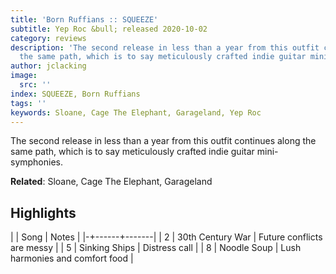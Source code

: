 ```yaml
---
title: 'Born Ruffians :: SQUEEZE'
subtitle: Yep Roc &bull; released 2020-10-02
category: reviews
description: 'The second release in less than a year from this outfit continues along
  the same path, which is to say meticulously crafted indie guitar mini-symphonies. '
author: jclacking
image:
  src: ''
index: SQUEEZE, Born Ruffians
tags: ''
keywords: Sloane, Cage The Elephant, Garageland, Yep Roc
---
```

The second release in less than a year from this outfit continues along the same path, which is to say meticulously crafted indie guitar mini-symphonies. <!--more-->

**Related**: Sloane, Cage The Elephant, Garageland

## Highlights

| | Song | Notes |
|-+------+-------|
| 2 | 30th Century War | Future conflicts are messy |
| 5 | Sinking Ships | Distress call |
| 8 | Noodle Soup | Lush harmonies and comfort food |

